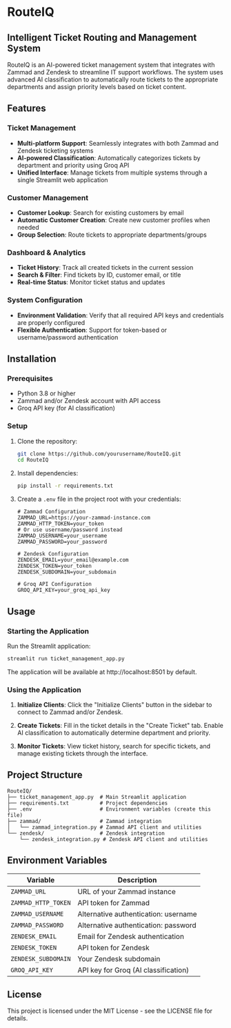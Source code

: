 # RouteIQ

## Intelligent Ticket Routing and Management System

RouteIQ is an AI-powered ticket management system that integrates with Zammad and Zendesk to streamline IT support workflows. The system uses advanced AI classification to automatically route tickets to the appropriate departments and assign priority levels based on ticket content.

## Features

### Ticket Management
- **Multi-platform Support**: Seamlessly integrates with both Zammad and Zendesk ticketing systems
- **AI-powered Classification**: Automatically categorizes tickets by department and priority using Groq API
- **Unified Interface**: Manage tickets from multiple systems through a single Streamlit web application

### Customer Management
- **Customer Lookup**: Search for existing customers by email
- **Automatic Customer Creation**: Create new customer profiles when needed
- **Group Selection**: Route tickets to appropriate departments/groups

### Dashboard & Analytics
- **Ticket History**: Track all created tickets in the current session
- **Search & Filter**: Find tickets by ID, customer email, or title
- **Real-time Status**: Monitor ticket status and updates

### System Configuration
- **Environment Validation**: Verify that all required API keys and credentials are properly configured
- **Flexible Authentication**: Support for token-based or username/password authentication

## Installation

### Prerequisites
- Python 3.8 or higher
- Zammad and/or Zendesk account with API access
- Groq API key (for AI classification)

### Setup

1. Clone the repository:
   ```bash
   git clone https://github.com/yourusername/RouteIQ.git
   cd RouteIQ
   ```

2. Install dependencies:
   ```bash
   pip install -r requirements.txt
   ```

3. Create a `.env` file in the project root with your credentials:
   ```
   # Zammad Configuration
   ZAMMAD_URL=https://your-zammad-instance.com
   ZAMMAD_HTTP_TOKEN=your_token
   # Or use username/password instead
   ZAMMAD_USERNAME=your_username
   ZAMMAD_PASSWORD=your_password

   # Zendesk Configuration
   ZENDESK_EMAIL=your_email@example.com
   ZENDESK_TOKEN=your_token
   ZENDESK_SUBDOMAIN=your_subdomain

   # Groq API Configuration
   GROQ_API_KEY=your_groq_api_key
   ```

## Usage

### Starting the Application

Run the Streamlit application:

```bash
streamlit run ticket_management_app.py
```

The application will be available at http://localhost:8501 by default.

### Using the Application

1. **Initialize Clients**: Click the "Initialize Clients" button in the sidebar to connect to Zammad and/or Zendesk.

2. **Create Tickets**: Fill in the ticket details in the "Create Ticket" tab. Enable AI classification to automatically determine department and priority.

3. **Monitor Tickets**: View ticket history, search for specific tickets, and manage existing tickets through the interface.

## Project Structure

```
RouteIQ/
├── ticket_management_app.py  # Main Streamlit application
├── requirements.txt          # Project dependencies
├── .env                      # Environment variables (create this file)
├── zammad/                   # Zammad integration
│   └── zammad_integration.py # Zammad API client and utilities
└── zendesk/                  # Zendesk integration
    └── zendesk_integration.py # Zendesk API client and utilities
```

## Environment Variables

| Variable | Description |
|----------|-------------|
| `ZAMMAD_URL` | URL of your Zammad instance |
| `ZAMMAD_HTTP_TOKEN` | API token for Zammad |
| `ZAMMAD_USERNAME` | Alternative authentication: username |
| `ZAMMAD_PASSWORD` | Alternative authentication: password |
| `ZENDESK_EMAIL` | Email for Zendesk authentication |
| `ZENDESK_TOKEN` | API token for Zendesk |
| `ZENDESK_SUBDOMAIN` | Your Zendesk subdomain |
| `GROQ_API_KEY` | API key for Groq (AI classification) |

## License

This project is licensed under the MIT License - see the LICENSE file for details.